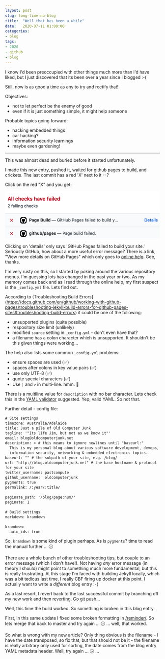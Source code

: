 ```yaml
---
layout: post
slug: long-time-no-blog
title:  "Well that has been a while"
date:   2020-07-11 01:00:00
categories:
- blog
tags:
- 2020
- github
- blog
---
```


I know I'd been preoccupied with other things much more than I'd have liked, but I just discovered that its been over a year since I blogged :-(

Still, now is as good a time as any to try and rectify that!

Objectives:
- not to let perfect be the enemy of good
- even if it is just something simple, it might help someone

Probable topics going forward:
- hacking embedded things
- car hacking?
- information security learnings
- maybe even gardening!

---

This was almost dead and buried before it started unfortunately.

I made this new entry, pushed it, waited for github pages to build, and crickets.  The last commit has a red 'X' next to it --?

Click on the red "X" and you get:

<img src="/images/Screenshot-at-Jul-11-20-23-35.png" alt="Screenshot of error detail" class="inline"/>

Clicking on 'details' only says 'GitHub Pages failed to build your site.'  Seriously GitHub, how about a more useful error message? There is a link, "View more details on GitHub Pages" which only goes to [online help](https://pages.github.com/). Gee, thanks.

I'm very rusty on this, so I started by poking around the various repository menus. I'm guessing lots has changed in the past year or two. As my memory comes back and as I read through the online help, my first suspect is the `_config.yml` file. Lets find out.

According to (Troubleshooting Build Errors](https://docs.github.com/en/github/working-with-github-pages/troubleshooting-jekyll-build-errors-for-github-pages-sites#troubleshooting-build-errors) it could be one of the following:
- unsupported plugins (quite possible)
- respository size limit (unlikely)
- modified `source` setting in `_config.yml` - don't even have that?
- a filename has a colon character which is unsupported. It shouldn't be this given things were working...

The help also lists some common `_config.yml` problems:
- ensure spaces are used (✅)
- spaces after colons in key value pairs (✅)
- use only UTF-8 (✅)
- quote special characters (✅)
- Use `|` and `>` in multi-line. hmm. 🤔

There is a multiline value for `description` with no bar character. Lets check this in the [YAML validator](https://codebeautify.org/yaml-validator) suggested.  Yep, valid YAML. So not that.

Further detail - config file:
```
# Site settings
timezone: Australia/Adelaide
title: Just a pile of Old Computer Junk
tagline: '"Its life Jim, but not as we know it"'
email: blog@oldcomputerjunk.net
description: > # this means to ignore newlines until "baseurl:"
  This is my personal blog about various software development, devops,
  information security, networking & embedded electronics topics.
baseurl: "" # the subpath of your site, e.g. /blog/
url: "http://blog.oldcomputerjunk.net" # the base hostname & protocol for your site
twitter_username: pastcompute
github_username:  oldcomputerjunk
pygments: true
permalink: /:year/:title/

paginate_path: '/blog/page:num/'
paginate: 1

# Build settings
markdown: kramdown

kramdown:
  auto_ids: true
```

So, `kramdown` is some kind of plugin perhaps. As is `pygments`? time to read the manual further ... 🕟

There are a whole bunch of other troubleshooting tips, but couple to an error message (which I don't have!).  Not having _any_ error message (in theory I should) might point to something much more fundamental, but this is really frustrating. At this stage I'm faced with building Jekyll locally, which was a bit tedious last time, I really CBF firing up docker at this point. I actually want to write a _different_ blog entry :-(

As a last resort, I revert back to the last successful commit by branching off my new work and then reverting. Go git push...

Well, this time the build worked. So something is broken in this blog entry.

First, in this same update I fixed some broken formatting in [/reminder/](). So lets merge that back to master and try again ... 🕟 ... well, that worked.

So what is wrong with my new article? Only thing obvious is the filename - I have the date transposed, so fix that, but that should not be it - the filename is really arbitrary only used for sorting, the date comes from the blog entry YAML metadata header. Well, try again ... 🕟 ...
